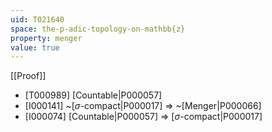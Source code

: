 ```yaml
---
uid: T021640
space: the-p-adic-topology-on-mathbb{z}
property: menger
value: true
---
```

[[Proof]]

* [T000989] [Countable|P000057]
* [I000141] ~[$\sigma$-compact|P000017] => ~[Menger|P000066]
* [I000074] [Countable|P000057] => [$\sigma$-compact|P000017]

